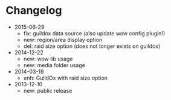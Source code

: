 # Changelog

- 2015-06-29 
  - fix: guildox data source (also update wow config plugin!)
  - new: region/area display option
  - del: raid size option (does not longer exists on guildox)
- 2014-12-22 
  - new: wow lib usage
  - new: media folder usage
- 2014-03-19 
  - enh: GuildOx with raid size option
- 2013-12-10 
  - new: public release

